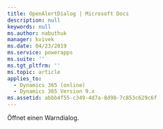 ```yaml
---
title: OpenAlertDialog | Microsoft Docs
description: null
keywords: null
ms.author: nabuthuk
manager: kvivek
ms.date: 04/23/2019
ms.service: powerapps
ms.suite: ''
ms.tgt_pltfrm: ''
ms.topic: article
applies_to:
  - Dynamics 365 (online)
  - Dynamics 365 Version 9.x
ms.assetid: abbb4f55-c349-4d7a-8d98-7c853c629c6f
---
```

Öffnet einen Warndialog.
 
